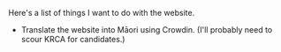 Here's a list of things I want to do with the website.

- Translate the website into Māori using Crowdin. (I'll probably need to scour KRCA for candidates.)

